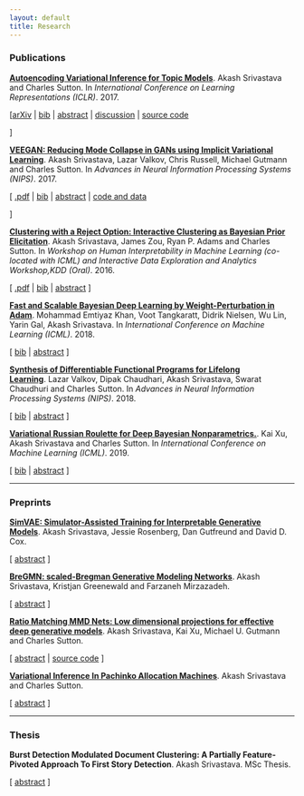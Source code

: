 ```yaml
---
layout: default
title: Research
---
```


### Publications
<p>
<a href="https://akashgit.github.io/autoencoding_vi_for_topic_models"><b>Autoencoding Variational Inference for Topic Models</b></a>.&nbsp;Akash Srivastava and Charles Sutton. In <i>International Conference on Learning Representations (ICLR)</i>.  2017.
</p>

<p>
   [<a href="https://arxiv.org/abs/1703.01488">arXiv</a>
	| <a href="javascript:toggle('bibsrivastava17lda', 'bib_link_srivastava17lda', 'bib')"  id="bib_link_srivastava17lda">bib</a>
	| <a href="javascript:toggle('abssrivastava17lda', 'abs_link_srivastava17lda', 'abstract')" id="abs_link_srivastava17lda">abstract</a>
	| <a href="https://openreview.net/forum?id=BybtVK9lg">discussion</a>
	| <a href="https://github.com/akashgit/autoencoding_vi_for_topic_models">source code</a>
   
 ]
</p>



<div id="divsrivastava17lda"></div>
<div style="display:none;" id="abssrivastava17lda"><div class="abstract">Topic models are one of the most popular methods for learning representations of text, but a major challenge is that any change to the topic model requires mathematically deriving a new inference algorithm. A promising approach to address this problem is autoencoding variational Bayes (AEVB), but it has proven diffi- cult to apply to topic models in practice. We present what is to our knowledge the first effective AEVB based inference method for latent Dirichlet allocation (LDA), which we call Autoencoded Variational Inference For Topic Model (AVITM). This model tackles the problems caused for AEVB by the Dirichlet prior and by component collapsing. We find that AVITM matches traditional methods in accuracy with much better inference time. Indeed, because of the inference network, we find that it is unnecessary to pay the computational cost of running variational optimization on test data. Because AVITM is black box, it is readily applied to new topic models. As a dramatic illustration of this, we present a new topic model called ProdLDA, that replaces the mixture model in LDA with a product of experts. By changing only one line of code from LDA, we find that ProdLDA yields much more interpretable topics, even if LDA is trained via collapsed Gibbs sampling.</div></div>

<div style="display:none;" id="bibsrivastava17lda"><pre class="bibtex">@inproceedings{srivastava17lda,
  author = {Srivastava, Akash and Sutton, Charles},
  booktitle = {International Conference on Learning Representations (ICLR)},
  title = {Autoencoding Variational Inference for Topic Models},
  year = {2017}
}
</pre></div>


	         


<p>
<a href="https://arxiv.org/abs/1705.07761"><b>VEEGAN: Reducing Mode Collapse in GANs using Implicit Variational Learning</b></a>.&nbsp;Akash Srivastava, Lazar Valkov, Chris Russell, Michael Gutmann and Charles Sutton.
	In <i>Advances in Neural Information Processing Systems (NIPS)</i>.  2017.

</p>

<p>
   [ <a href="https://arxiv.org/abs/1705.07761">.pdf</a>
	| <a href="javascript:toggle('bibsrivastava17veegan', 'bib_link_srivastava17veegan', 'bib')"  id="bib_link_srivastava17veegan">bib</a>
	| <a href="javascript:toggle('abssrivastava17veegan', 'abs_link_srivastava17veegan', 'abstract')" id="abs_link_srivastava17veegan">abstract</a>
	| <a href="https://akashgit.github.io/VEEGAN/">code and data</a>
   
   ]
</p>



<div id="divsrivastava17veegan"></div>
<div style="display:none;" id="abssrivastava17veegan"><div class="abstract">Deep generative models provide powerful tools for distributions over complicated manifolds, such as those of natural images. But many of these methods, including generative adversarial networks (GANs), can be difficult to train, in part because they are prone to mode collapse, which means that they characterize only a few modes of the true distribution. To address this, we introduce VEEGAN, which features a reconstructor network, reversing the action of the generator by mapping from data to noise. Our training objective retains the original asymptotic consistency guarantee of GANs, and can be interpreted as a novel autoencoder loss over the noise. In sharp contrast to a traditional autoencoder over data points, VEEGAN does not require specifying a loss function over the data, but rather only over the representations, which are standard normal by assumption. On an extensive set of synthetic and real world image datasets, VEEGAN indeed resists mode collapsing to a far greater extent than other recent GAN variants, and produces more realistic samples.</div></div>

<div style="display:none;" id="bibsrivastava17veegan"><pre class="bibtex">@inproceedings{srivastava17veegan,
  author = {Srivastava, Akash and Valkov, Lazar and Russell, Chris and Gutmann, Michael and Sutton, Charles},
  booktitle = {Advances in Neural Information Processing Systems (NIPS)},
  title = {VEEGAN: Reducing Mode Collapse in GANs using Implicit Variational Learning},
  year = {2017}
}
</pre></div>

<p>
<a href="http://arxiv.org/abs/1602.06886"><b>Clustering with a Reject Option: Interactive Clustering as Bayesian Prior Elicitation</b></a>.&nbsp;Akash Srivastava, James Zou, Ryan P. Adams and Charles Sutton.
	In <i>Workshop on Human Interpretability in Machine Learning (co-located with ICML) and Interactive Data Exploration and Analytics Workshop,KDD (Oral)</i>.  2016.

</p>

<p>
   [ <a href="http://arxiv.org/abs/1602.06886">.pdf</a>
	| <a href="javascript:toggle('bibarxiv:tinder2016', 'bib_link_arxiv:tinder2016', 'bib')"  id="bib_link_arxiv:tinder2016">bib</a>
	| <a href="javascript:toggle('abstinder2016', 'abs_link_tinder2016', 'abstract')" id="abs_link_tinder2016">abstract</a>
   ]
</p>



<div id="divtinder2016"></div>
<div style="display:none;" id="abstinder2016"><div class="abstract">A good clustering can help a data analyst to explore and understand a data set, 
but what constitutes a good clustering may depend on domain-specific and application
 specific criteria. These criteria can be difficult to formalize, even when it is easy 
for an analyst to know a good clustering when she sees one. We present a new approach 
to interactive clustering for data exploration, called TINDER, based on a particularly simple
feedback mechanism, in which an analyst can choose to reject individual clusters and 
request new ones. The new clusters should be different from previously rejected clusters
while still fitting the data well. We formalize this interaction in a novel Bayesian prior
elicitation framework. In each iteration, the prior is adapted to account for all the 
previous feedback, and a new clustering is then produced from the posterior distribution.
To achieve the computational efficiency necessary for an interactive setting, we propose 
an incremental optimization method over data minibatches using Lagrangian relaxation. 
Experiments demonstrate that TINDER can produce accurate and diverse clusterings.</div></div>

<div style="display:none;" id="bibarxiv:tinder2016"><pre class="bibtex">@inproceedings{arxiv:tinder2016,
  author = {Srivastava, Akash and Zou, James and Adams, Ryan P. and Sutton, Charles},
  booktitle = {Workshop on Human Interpretability in Machine Learning (co-located with ICML)},
  journal = {ArXiv e-prints},
  title = {Clustering with a Reject Option: Interactive Clustering as Bayesian Prior Elicitation},
  year = {2016}
}
</pre></div>

<p>
<a href="https://arxiv.org/abs/1806.04854"><b>Fast and Scalable Bayesian Deep Learning by Weight-Perturbation in Adam</b></a>.&nbsp;Mohammad Emtiyaz Khan, Voot Tangkaratt, Didrik Nielsen, Wu Lin, Yarin Gal, Akash Srivastava. In <i>International Conference on Machine Learning (ICML)</i>.  2018.
</p>

<p>
   [ <a href="javascript:toggle('bibarxiv:vadam2018', 'bib_link_arxiv:vadam2018', 'bib')"  id="bib_link_arxiv:vadam2018">bib</a> | <a href="javascript:toggle('absvadam2018', 'abs_link_vadam2018', 'abstract')" id="abs_link_vadam2018">abstract</a>
   ]
</p>

<div id="divvadam2018"></div>
<div style="display:none;" id="absvadam2018"><div class="abstract">Uncertainty computation in deep learning is essential to design robust and reliable systems. Variational inference (VI) is a promising approach for such computation, but requires more effort to implement and execute compared to maximum-likelihood methods. In this paper, we propose new natural-gradient algorithms to reduce such efforts for Gaussian mean-field VI. Our algorithms can be implemented within the Adam optimizer by perturbing the network weights during gradient evaluations, and uncertainty estimates can be cheaply obtained by using the vector that adapts the learning rate. This requires lower memory, computation, and implementation effort than existing VI methods, while obtaining uncertainty estimates of comparable quality. Our empirical results confirm this and further suggest that the weight-perturbation in our algorithm could be useful for exploration in reinforcement learning and stochastic optimization.</div></div>

<div style="display:none;" id="bibarxiv:vadam2018"><pre class="bibtex">@inproceedings{arxiv:vadam2018,
  author = {Khan Mohammad Emtiyaz, Liu Zuozhu, Tangkaratt Voot, Nielsen Didrik, Gal Yarin, Srivastava Akash},
  booktitle = {International Conference on Machine Learning (ICML)},
  title = {Vadam: Fast and Scalable Variational Inference by Perturbing Adam},
  year = {2018}
}
</pre></div>

<p>
<a href="https://arxiv.org/abs/1804.00218"><b>Synthesis of Differentiable Functional Programs for Lifelong Learning</b></a>.&nbsp;Lazar Valkov, Dipak Chaudhari, Akash Srivastava, Swarat Chaudhuri and Charles Sutton. In <i>Advances in Neural Information Processing Systems (NIPS)</i>.  2018.
</p>

<p>
   [ <a href="javascript:toggle('bibarxiv:houdini2018', 'bib_link_arxiv:houdini2018', 'bib')"  id="bib_link_arxiv:houdini2018">bib</a> | <a href="javascript:toggle('absns2018', 'abs_link_ns2018', 'abstract')" id="abs_link_ns2018">abstract</a>
   ]
</p>


<div id="divns2018"></div>
<div style="display:none;" id="absns2018"><div class="abstract">We present a neurosymbolic approach to the lifelong learning
        of algorithmic tasks that mix perception and procedural
        reasoning. Reusing high-level concepts across domains and learning
        complex procedures are two key challenges in lifelong learning. We
        show that a combination of gradient-based learning and {symbolic
        program synthesis} can be a more effective response to these
        challenges than purely neural methods. Concretely, our approach,
        called Houdini, represents neural networks as strongly typed,
        end-to-end differentiable functional programs that use 
        symbolic higher-order combinators to compose a library of neural
        functions. Our learning algorithm consists of: (1) a program synthesizer
        that performs a type-directed search over programs in this language,
        and decides on the library functions that should be reused and the
        architectures that should be used to combine them; and (2) a neural
        module that trains synthesized programs using stochastic gradient
        descent. We evaluate our approach on three algorithmic tasks.
        Our experiments show that our type-directed search technique
        is able to significantly prune the search space of programs,
        and that the overall approach transfers high-level concepts
        more effectively than monolithic neural networks as well as
        traditional transfer learning.</div></div>
	
<div style="display:none;" id="bibarxiv:houdini2018"><pre class="bibtex">@inproceedings{arxiv:houdini2018,
  author = {Valkov Lazar, Chaudhari Dipak, Srivastava Akash, Chaudhuri Swarat and Sutton Charles},
  booktitle = {Advances in Neural Information Processing Systems (NIPS)},
  title = {Synthesis of Differentiable Functional Programs for Lifelong Learning},
  year = {2018}
}
</pre></div>


<p>
<a href="http://xuk.ai/assets/xu2019rave.pdf"><b>Variational Russian Roulette for Deep Bayesian Nonparametrics.</b></a>.&nbsp;Kai Xu, Akash Srivastava and Charles Sutton. In <i>International Conference on Machine Learning (ICML)</i>.  2019.
</p>

<p>
   [ <a href="javascript:toggle('bibarxiv:vrr2019', 'bib_link_arxiv:vrr2019', 'bib')"  id="bib_link_arxiv:vrr2019">bib</a> | <a href="javascript:toggle('absvrr2019', 'abs_link_vrr2019', 'abstract')" id="abs_link_vrr2019">abstract</a>
   ]
</p>


<div id="divvrr2019"></div>
<div style="display:none;" id="absvrr2019"><div class="abstract">Bayesian nonparametric models provide a principled way to automatically adapt the complexity
of a model to the amount of the data available, but
computation in such models is difficult. Amortized variational approximations are appealing because of their computational efficiency, but current methods rely on a fixed finite truncation of
the infinite model. This truncation level can be
difficult to set, and also interacts poorly with amortized methods due to the over-pruning problem.
Instead, we propose a new variational approximation, based on a method from statistical physics
called Russian roulette sampling. This allows
the variational distribution to adapt its complexity during inference, without relying on a fixed
truncation level, and while still obtaining an unbiased estimate of the gradient of the original variational objective. We demonstrate this method
on infinite sized variational auto-encoders using a
Beta-Bernoulli (Indian buffet process) prior.</div></div>
	
<div style="display:none;" id="bibarxiv:vrr2019"><pre class="bibtex">@inproceedings{arxiv:vrr2019,
  author = {Kai Xu, Akash Srivastava and Charles Sutton},
  booktitle = {International Conference on Machine Learning (ICML) (NIPS)},
  title = {Variational Russian Roulette for Deep Bayesian Nonparametrics.},
  year = {2019}
}
</pre></div>

---
### Preprints

<p>
<a href="simvae.pdf"><b>SimVAE: Simulator-Assisted Training for
Interpretable Generative Models</b></a>.&nbsp;Akash Srivastava, Jessie Rosenberg, Dan Gutfreund and David D. Cox.
</p>

<p>
   [ <a href="javascript:toggle('abspam2018', 'abs_link_simvae2019', 'abstract')" id="abs_link_simvae2019">abstract</a>
   ]
</p>

<div id="divsimvae2019"></div>
<div style="display:none;" id="abssimvae2019"><div class="abstract">This paper presents a simulator-assisted training method (SimVAE) for variational
autoencoders (VAE) that leads to a disentangled and interpretable latent space.
Training SimVAE is a two step process in which first a deep generator network
(decoder) is trained to approximate the simulator. During this step the simulator acts
as the data source or as a teacher network. Then an inference network (encoder)
is trained to invert the decoder. As such, upon complete training, the encoder
represents an approximately inverted simulator. By decoupling the training of
the encoder and decoder we bypass some of the difficulties that arise in training
generative models such as VAEs and generative adversarial networks (GANs). We
show applications of our approach in a variety of domains such as circuit design,
graphics de-rendering and other natural science problems that involve inference
via simulation.</div></div>

<p>
<a href="bregmn.pdf"><b>BreGMN: scaled-Bregman Generative Modeling
Networks</b></a>.&nbsp;Akash Srivastava, Kristjan Greenewald and Farzaneh Mirzazadeh.
</p>

<p>
   [ <a href="javascript:toggle('absbregmn2019', 'abs_link_bregmn2019', 'abstract')" id="abs_link_bregmn2019">abstract</a>
   ]
</p>

<div id="divbregmn2019"></div>
<div style="display:none;" id="absbregmn2019"><div class="abstract">The family of f-divergences is ubiquitously applied to generative modeling in
order to adapt the distribution of the model to that of the data. Well-definedness
of f-divergences, however, requires the distributions of the data and model to
overlap completely in every time step of training. As a result, as soon as the support
of distributions of data and model contain non-overlapping portions, gradientbased training of the corresponding model becomes hopeless. Recent advances
in generative modeling are full of remedies for handling this support mismatch
problem: key ideas include either modifying the objective function to integral
probability measures (IPMs) that are well-behaved even on disjoint probabilities,
or optimizing a well-behaved variational lower bound instead of the true objective.
We, on the other hand, establish that a complete change of the objective function is
unnecessary, and instead an augmentation of the base measure of the problematic
divergence can resolve the issue. Based on this observation, we propose a generative
model which leverages the class of Scaled Bregman Divergences and generalizes
both f-divergences and Bregman divergences. We analyze this class of divergences
and show that with the appropriate choice of base measure it can resolve the support
mismatch problem and incorporate geometric information. Finally, we study the
performance of the proposed method and demonstrate promising results on MNIST,
CelebA and CIFAR-10 datasets.</div></div>

<p>
<a href="rmn.pdf"><b>Ratio Matching MMD Nets: Low dimensional
projections for effective deep generative models</b></a>.&nbsp;Akash Srivastava, Kai Xu, Michael U. Gutmann and Charles Sutton.
</p>

<p>
   [ <a href="javascript:toggle('absrmn2018', 'abs_link_rmn2018', 'abstract')" id="abs_link_rmn2018">abstract</a>
| <a href="https://github.com/akashgit/RM-MMDnet">source code</a>
   ]
</p>

<div id="divrmn2018"></div>
<div style="display:none;" id="absrmn2018"><div class="abstract">Deep generative models can learn to generate realistic-looking images on several
natural image datasets, but many of the most effective methods are adversarial
methods, which require careful balancing of training between a generator network
and a discriminator network. Maximum mean discrepancy networks (MMD-nets)
avoid this issue using the kernel trick, but unfortunately they have not on their
own been able to match the performance of adversarial training. We present a new
method of training MMD-nets, based on learning a mapping of samples from the
data and from the model into a lower dimensional space, in which MMD training
can be more effective. We call these networks ratio matching MMD networks (RM-
MMDnets). We train the mapping to preserve density ratios between the densities
over the low-dimensional space and the original space. This ensures that matching
the model distribution to the data in the low-dimensional space will also match the
original distributions. We show that RM-MMDnets have better performance and
better stability than recent adversarial methods for training MMD-nets.</div></div>


<p>
<a href="pam-naacl.pdf"><b>Variational Inference In Pachinko Allocation Machines</b></a>.&nbsp;Akash Srivastava and Charles Sutton.
</p>

<p>
   [ <a href="javascript:toggle('abspam2018', 'abs_link_pam2018', 'abstract')" id="abs_link_pam2018">abstract</a>
   ]
</p>

<div id="divpam2018"></div>
<div style="display:none;" id="abspam2018"><div class="abstract">The Pachinko Allocation Machine (PAM) is a deep topic model that allows representing rich correlation structures among topics by a directed acyclic graph over topics. Because of the flexibility of the model, however, approximate inference is very difficult. Perhaps for this reason, only a small number of potential PAM architectures have been explored in the literature. In this paper we present an efficient and flexible amortized variational inference method for PAM, using a deep inference network to parameterize the approximate posterior distribution in a manner similar to the variational autoencoder. Our inference method produces more coherent topics than state-of-art inference methods for PAM while being an order of magnitude faster, which allows exploration of a wider range of PAM architectures than have previously been studied.</div></div>





	
	
---
### Thesis
<p>
<b>Burst Detection Modulated Document Clustering: A Partially Feature-Pivoted Approach To First Story Detection</b>.&nbsp;Akash Srivastava.
	MSc Thesis.

</p>

<p>
   [ <a href="javascript:toggle('absfsd2018', 'abs_link_fsd2018', 'abstract')" id="abs_link_fsd2018">abstract</a>
   ]
</p>

<div id="divfsd2018"></div>
<div style="display:none;" id="absfsd2018"><div class="abstract">First Story Detection or FSD is one of the 5 tasks defined under the Topic Detection andTracking program with the purpose to identify the onset of a previously unseen event in
a stream of news stories. In this work, we report on the development and evaluation of
a feature-pivoted approach to this task. Our method uses the output of a burst detection
algorithm to modulate the traditional document clustering based approach to FSD.
For burst detection, we work exclusively with words in the input and use a 2 step
filtration routine that filters out all the words for which the cumulative term frequencies
or the Autocorrelation values of their corresponding signal representations are below
a pre-computed threshold. The output is then grouped into sets of words that have
similar burst patterns in time. A confidence score is generated for each set of words,
quantifying the chance of the set being the first story on the event that it relates to. In
the final step all the detected first stories are passed through a restricted clustering unit
that uses cosine similarity to cluster together stories that are on the same topic, hence
reducing false alarms. Our experiments show that the resultant FSD system performs
substantially better than the document-pivoted state-of-art baseline system.</div></div>
